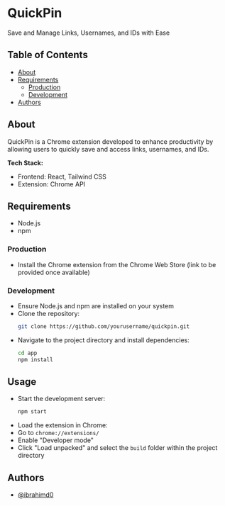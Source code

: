# QuickPin
Save and Manage Links, Usernames, and IDs with Ease

## Table of Contents
- [About](#about)
- [Requirements](#requirements)
  - [Production](#production)
  - [Development](#development)
- [Authors](#authors)

## About
QuickPin is a Chrome extension developed to enhance productivity by allowing users to quickly save and access links, usernames, and IDs.

**Tech Stack:**  
- Frontend: React, Tailwind CSS
- Extension: Chrome API

## Requirements
- Node.js
- npm

### Production
- Install the Chrome extension from the Chrome Web Store (link to be provided once available)

### Development
- Ensure Node.js and npm are installed on your system
- Clone the repository:
  ```bash
  git clone https://github.com/yourusername/quickpin.git
- Navigate to the project directory and install dependencies:
  ```bash
  cd app
  npm install
## Usage
- Start the development server:
  ```bash
  npm start
- Load the extension in Chrome:
- Go to `chrome://extensions/`
- Enable "Developer mode"
- Click "Load unpacked" and select the `build` folder within the project directory
## Authors
- [@ibrahimd0](https://github.com/ibrahimd0)
